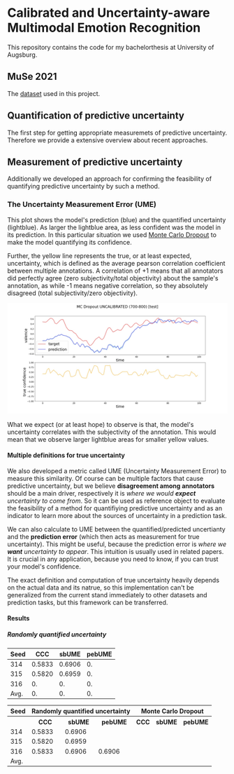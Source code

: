 # Calibrated and Uncertainty-aware Multimodal Emotion Recognition

This repository contains the code for my bachelorthesis at University of Augsburg.

## MuSe 2021

The [dataset](https://www.muse-challenge.org/) used in this project.

## Quantification of predictive uncertainty

The first step for getting appropriate measuremets of predictive uncertainty. Therefore we provide a extensive overview about recent approaches.

## Measurement of predictive uncertainty

Additionally we developed an approach for confirming the feasibility of quantifying predictive uncertainty by such a method.

### The Uncertainty Measurement Error (UME)

This plot shows the model's prediction (blue) and the quantified uncertainty (lightblue). As larger the lightblue area, as less confident was the model in its prediction. In this particular situation we used [Monte Carlo Dropout](https://arxiv.org/abs/1506.02142) to make the model quantifying its confidence.

Further, the yellow line represents the true, or at least expected, uncertainty, which is defined as the average pearson correlation coefficient between multiple annotations. A correlation of +1 means that all annotators did perfectly agree (zero subjectivity/total objectivity) about the sample's annotation, as while -1 means negative correlation, so they absolutely disagreed (total subjectivity/zero objectivity).

![uncalibrated](images/MC_Dropout_UNCALIBRATED_(700-800).jpg)

What we expect (or at least hope) to observe is that, the model's uncertainty correlates with the subjectivity of the annotation. This would mean that we observe larger lightblue areas for smaller yellow values.

#### Multiple definitions for true uncertainty

We also developed a metric called UME (Uncertainty Measurement Error) to measure this similarity. Of course can be multiple factors that cause predictive uncertainty, but we believe **disagreement among annotators** should be a main driver, respectively it is *where we would **expect** uncertainty to come from*. So it can be used as reference object to evaluate the feasibility of a method for quantifiying predictive uncertainty and as an indicator to learn more about the sources of uncertainty in a prediction task.

We can also calculate to UME between the quantified/predicted uncertianty and the **prediction error** (which then acts as measurement for true uncertainty). This might be useful, because the prediction error is *where we **want** uncertainty to appear*. This intuition is usually used in related papers. It is crucial in any application, because you need to know, if you can trust your model's confidence.

The exact definition and computation of true uncertainty heavily depends on the actual data and its natrue, so this implementation can't be generalized from the current stand immediately to other datasets and prediction tasks, but this framework can be transferred.

#### Results

##### Randomly quantified uncertainty

| Seed | CCC | sbUME | pebUME |
| - | - | - | - |
| 314 | 0.5833 | 0.6906 | 0. |
| 315 | 0.5820 | 0.6959 | 0. |
| 316 | 0. | 0. | 0. |
| Avg. | 0. | 0. | 0. |

<table>
    <tr>
        <th>Seed</th>
        <th colspan="3">Randomly quantified uncertainty</th>
        <th colspan="3">Monte Carlo Dropout</th>
    </tr>
    <tr>
        <th></th>
        <th>CCC</th>
        <th>sbUME</th>
        <th>pebUME</th>
        <th>CCC</th>
        <th>sbUME</th>
        <th>pebUME</th>
    </tr>
    <tr>
        <td>314</td>
        <td>0.5833</td>
        <td>0.6906</td>
        <td></td>
        <td></td>
        <td></td>
        <td></td>
    </tr>
    <tr>
        <td>315</td>
        <td>0.5820</td>
        <td>0.6959</td>
        <td></td>
        <td></td>
        <td></td>
        <td></td>
    </tr>
    <tr>
        <td>316</td>
        <td>0.5833</td>
        <td>0.6906</td>
        <td>0.6906</td>
        <td></td>
        <td></td>
        <td></td>
    </tr>
    <tr>
        <td>Avg.</td>
        <td></td>
        <td></td>
        <td></td>
        <td></td>
        <td></td>
        <td></td>
    </tr>
</table>
